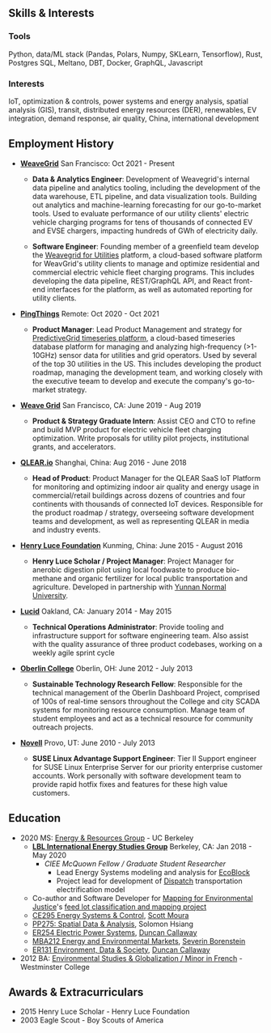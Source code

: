 ## Skills & Interests

### Tools

Python, data/ML stack (Pandas, Polars, Numpy, SKLearn, Tensorflow), Rust, Postgres SQL, Meltano, DBT, Docker, GraphQL, Javascript

### Interests

IoT, optimization & controls, power systems and energy analysis, spatial analysis (GIS), transit, distributed energy resources (DER), renewables, EV integration, demand response, air quality, China, international development

## Employment History

- **[WeaveGrid](http:///)** San Francisco: Oct 2021 - Present

  - **Data & Analytics Engineer**: Development of Weavegrid's internal data pipeline and analytics tooling, including the development of the data warehouse, ETL pipeline, and data visualization tools. Building out analytics and machine-learning forecasting for our go-to-market tools. Used to evaluate performance of our utility clients' electric vehicle charging programs for tens of thousands of connected EV and EVSE chargers, impacting hundreds of GWh of electricity daily.

  - **Software Engineer**: Founding member of a greenfield team develop the [Weavegrid for Utilities](https://www.weavegrid.com/utilities) platform, a cloud-based software platform for WeavGrid's utility clients to manage and optimize residential and commercial electric vehicle fleet charging programs. This includes developing the data pipeline, REST/GraphQL API, and React front-end interfaces for the platform, as well as automated reporting for utility clients.

- **[PingThings](http://pingthings.io/)** Remote: Oct 2020 - Oct 2021

  - **Product Manager**: Lead Product Management and strategy for [PredictiveGrid timeseries platform](https://www.pingthings.io/platform.html), a cloud-based timeseries database platform for managing and analyzing high-frequency (>1-10GHz) sensor data for utilities and grid operators. Used by several of the top 30 utilities in the US. This includes developing the product roadmap, managing the development team, and working closely with the executive teeam to develop and execute the company's go-to-market strategy.

- **[Weave Grid](https://www.weavegrid.com)** San Francisco, CA: June 2019 - Aug 2019

  - **Product & Strategy Graduate Intern**: Assist CEO and CTO to refine and build MVP product for electric vehicle fleet charging optimization. Write proposals for utility pilot projects, institutional grants, and accelerators.

- **[QLEAR.io](http://www.qlear.io/)** Shanghai, China: Aug 2016 - June 2018

  - **Head of Product**: Product Manager for the QLEAR SaaS IoT Platform for monitoring and optimizing indoor air quality and energy usage in commercial/retail buildings across dozens of countries and four continents with thousands of connected IoT devices. Responsible for the product roadmap / strategy, overseeing software development teams and development, as well as representing QLEAR in media and industry events.

- **[Henry Luce Foundation](http://www.hluce.org/lsprogram.aspx)** Kunming, China: June 2015 - August 2016

  - **Henry Luce Scholar / Project Manager**: Project Manager for anerobic digestion pilot using local foodwaste to produce bio-methane and organic fertilizer for local public transportation and agriculture. Developed in partnership with [Yunnan Normal University](https://lx.ynnu.edu.cn/English/About/About_YNNU.htm).

- **[Lucid](https://lucidconnects.com/)** Oakland, CA: January 2014 - May 2015

  - **Technical Operations Administrator**: Provide tooling and infrastructure support for software engineering team. Also assist with the quality assurance of three product codebases, working on a weekly agile sprint cycle

- **[Oberlin College](http://www.oberlin.edu/)** Oberlin, OH: June 2012 - July 2013

  - **Sustainable Technology Research Fellow**: Responsible for the technical management of the Oberlin Dashboard Project, comprised of 100s of real-time sensors throughout the College and city SCADA systems for monitoring resource consumption. Manage team of student employees and act as a technical resource for community outreach projects.

- **[Novell](http://www.novell.com/)** Provo, UT: June 2010 - July 2013
  - **SUSE Linux Advantage Support Engineer**: Tier II Support engineer for SUSE Linux Enterprise Server for our priority enterprise customer accounts. Work personally with software development team to provide rapid hotfix fixes and features for these high value customers.

## Education

- 2020 MS: [Energy & Resources Group](https://erg.berkeley.edu/) - UC Berkeley
  - **[LBL International Energy Studies Group](https://ies.lbl.gov/)** Berkeley, CA: Jan 2018 - May 2020
    - _CIEE McQuown Fellow / Graduate Student Researcher_
      - Lead Energy Systems modeling and analysis for [EcoBlock](https://ecoblock.berkeley.edu/)
      - Project lead for development of [Dispatch](https://github.com/nickolasclarke/dispatch) transportation electrification model
  - Co-author and Software Developer for [Mapping for Environmental Justice](https://mappingforej.studentorg.berkeley.edu/)'s [feed lot classification and mapping project](https://mappingforej.studentorg.berkeley.edu/wp-content/uploads/2022/03/NM-CAFO-Report.pdf)
  - [CE295 Energy Systems & Control](https://ecal.berkeley.edu/ce295.html), [Scott Moura](https://ecal.berkeley.edu/)
  - [PP275: Spatial Data & Analysis](https://docs.google.com/document/d/1oC10pjyeBQTenQazCpaB8Lx1b5PC1SR3WFiPgCtXqcs/edit?usp=sharing), Solomon Hsiang
  - [ER254 Electric Power Systems](https://erg.berkeley.edu/academics/courses/), [Duncan Callaway](https://emac.berkeley.edu/)
  - [MBA212 Energy and Environmental Markets](http://faculty.haas.berkeley.edu/borenste/mba212/syl212.pdf), [Severin Borenstein](https://energyathaas.wordpress.com/author/severinborenstein/)
  - [ER131 Environment, Data & Society](https://github.com/duncancallaway/ER131_2019/blob/master/ER131%20Data%20and%20Environment%20syllabus.pdf), [Duncan Callaway](https://emac.berkeley.edu/)
- 2012 BA: [Environmental Studies & Globalization / Minor in French](https://westminstercollege.edu/undergraduate/programs/environmental-studies) - Westminster College

## Awards & Extracurriculars

- 2015 Henry Luce Scholar - Henry Luce Foundation
- 2003 Eagle Scout - Boy Scouts of America
